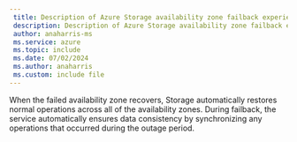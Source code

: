 ```yaml
---
 title: Description of Azure Storage availability zone failback experience
 description: Description of Azure Storage availability zone failback experience
 author: anaharris-ms
 ms.service: azure
 ms.topic: include
 ms.date: 07/02/2024
 ms.author: anaharris
 ms.custom: include file
---
```


When the failed availability zone recovers, Storage automatically restores normal operations across all of the availability zones. During failback, the service automatically ensures data consistency by synchronizing any operations that occurred during the outage period.
